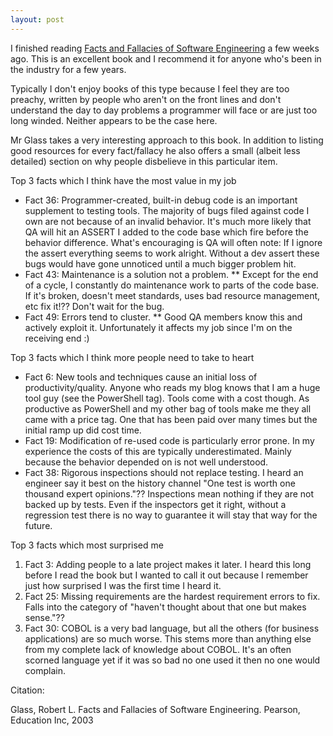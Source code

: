 ```yaml
---
layout: post
---
```

I finished reading [Facts and Fallacies of Software Engineering](http://www.amazon.com/Facts-Fallacies-Software-Engineering-Development/dp/0321117425) a few weeks ago. This is an excellent book and I recommend it for anyone who's been in the industry for a few years.

Typically I don't enjoy books of this type because I feel they are too preachy, written by people who aren't on the front lines and don't understand the day to day problems a programmer will face or are just too long winded.
Neither appears to be the case here.

Mr Glass takes a very interesting approach to this book. In addition to listing good resources for every fact/fallacy he also offers a small (albeit less detailed) section on why people disbelieve in this particular item.

Top 3 facts which I think have the most value in my job

  * Fact 36: Programmer-created, built-in debug code is an important supplement to testing tools. The majority of bugs filed against code I own are not because of an invalid behavior. It's much more likely that QA will hit an ASSERT I added to the code base which fire before the behavior difference. What's encouraging is QA will often note: If I ignore the assert everything seems to work alright. Without a dev assert these bugs would have gone unnoticed until a much bigger problem hit.
  * Fact 43: Maintenance is a solution not a problem. ** Except for the end of a cycle, I constantly do maintenance work to parts of the code base. If it's broken, doesn't meet standards, uses bad resource management, etc fix it!?? Don't wait for the bug.
  * Fact 49: Errors tend to cluster. ** Good QA members know this and actively exploit it. Unfortunately it affects my job since I'm on the receiving end :)

Top 3 facts which I think more people need to take to heart

  * Fact 6: New tools and techniques cause an initial loss of productivity/quality. Anyone who reads my blog knows that I am a huge tool guy (see the PowerShell tag). Tools come with a cost though. As productive as PowerShell and my other bag of tools make me they all came with a price tag. One that has been paid over many times but the initial ramp up did cost time.
  * Fact 19: Modification of re-used code is particularly error prone. In my experience the costs of this are typically underestimated. Mainly because the behavior depended on is not well understood.
  * Fact 38: Rigorous inspections should not replace testing. I heard an engineer say it best on the history channel "One test is worth one thousand expert opinions."?? Inspections mean nothing if they are not backed up by tests. Even if the inspectors get it right, without a regression test there is no way to guarantee it will stay that way for the future. 

Top 3 facts which most surprised me

  1. Fact 3: Adding people to a late project makes it later. I heard this long before I read the book but I wanted to call it out because I remember just how surprised I was the first time I heard it.
  2. Fact 25: Missing requirements are the hardest requirement errors to fix. Falls into the category of "haven't thought about that one but makes sense."??
  3. Fact 30: COBOL is a very bad language, but all the others (for business applications) are so much worse. This stems more than anything else from my complete lack of knowledge about COBOL. It's an often scorned language yet if it was so bad no one used it then no one would complain. 

Citation:

Glass, Robert L. Facts and Fallacies of Software Engineering. Pearson, Education Inc, 2003

